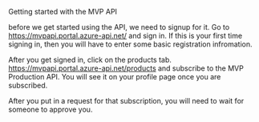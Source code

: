 

Getting started with the MVP API

before we get started using the API, we need to signup for it. Go to https://mvpapi.portal.azure-api.net/ and sign in. If this is your first time signing in, then you will have to enter some basic registration infromation.

After you get signed in, click on the products tab. https://mvpapi.portal.azure-api.net/products and subscribe to the MVP Production API. You will see it on your profile page once you are subscribed.

After you put in a request for that subscription, you will need to wait for someone to approve you.